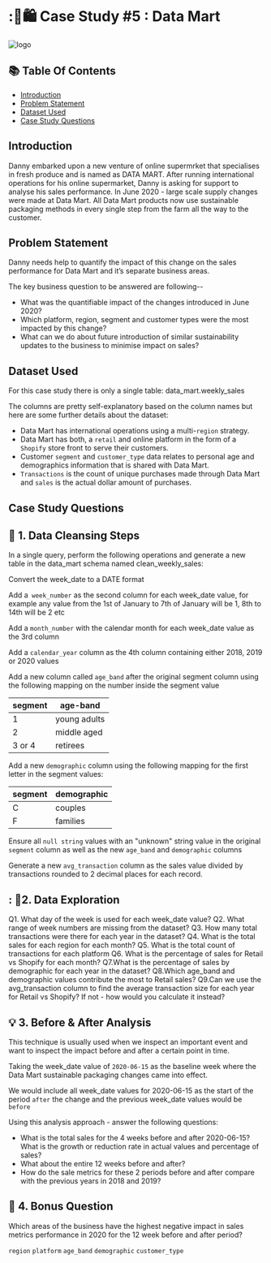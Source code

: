 # :🛒🛍️  Case Study #5 : Data Mart 




![logo](https://img.freepik.com/free-vector/hand-drawn-shopping-center-youtube-channel-art_23-2149337475.jpg?size=626&ext=jpg&uid=R104561754&ga=GA1.2.2040524197.1685204678&semt=ais)


## 📚 Table Of Contents

* [Introduction]()
* [Problem Statement]()
* [Dataset Used]()
* [Case Study Questions]()



 ## Introduction
 
 Danny embarked upon a new venture of online supermrket that specialises in  fresh produce and is named as DATA MART. After running international operations for his online supermarket, Danny is asking for  support to analyse his sales performance. 
In June 2020 - large scale supply changes were made at Data Mart. All Data Mart products now use sustainable packaging methods in every single step from the farm all the way to the customer.


## Problem Statement

Danny needs  help to quantify the impact of this change on the sales performance for Data Mart and it’s separate business areas.

The key business question to be answered are following--

* What was the quantifiable impact of the changes introduced in June 2020?
* Which platform, region, segment and customer types were the most impacted by this change?
* What can we do about future introduction of similar sustainability updates to the business to minimise impact on sales?



## Dataset Used
For this case study there is only a single table: data_mart.weekly_sales

The columns are pretty self-explanatory based on the column names but here are some further details about the dataset:

* Data Mart has international operations using a multi-`region` strategy.
* Data Mart has both, a `retail` and online platform in the form of a ` Shopify` store front to serve their customers.
* Customer `segment` and `customer_type` data relates to personal age and demographics information that is shared with Data Mart.
* `Transactions` is the count of unique purchases made through Data Mart and `sales` is the actual dollar amount of purchases.


## Case Study Questions


## 🧼 1. Data Cleansing Steps
In a single query, perform the following operations and generate a new table in the data_mart schema named clean_weekly_sales:

Convert the week_date to a DATE format

Add a` week_number` as the second column for each week_date value, for example any value from the 1st of January to 7th of January will be 1, 8th to 14th will be 2 etc

Add a `month_number` with the calendar month for each week_date value as the 3rd column

Add a `calendar_year` column as the 4th column containing either 2018, 2019 or 2020 values

Add a new column called `age_band` after the original segment column using the following mapping on the number inside the segment value

| segment | age-band |
|----------|---------|
| 1    |  young adults|
| 2  |  middle aged |
| 3 or 4 | retirees |


Add a new `demographic` column using the following mapping for the first letter in the segment values:

| segment  | demographic |
|----------|--------------|
 | C | couples|
 | F | families |
 

Ensure all `null string` values with an "unknown" string value in the original `segment` column as well as the new `age_band` and `demographic` columns

Generate a new `avg_transaction` column as the sales value divided by transactions rounded to 2 decimal places for each record.



## : 🔎2. Data Exploration
Q1. What day of the week is used for each week_date value?
Q2. What range of week numbers are missing from the dataset?
Q3. How many total transactions were there for each year in the dataset?
Q4. What is the total sales for each region for each month?
Q5. What is the total count of transactions for each platform
Q6. What is the percentage of sales for Retail vs Shopify for each month?
Q7.What is the percentage of sales by demographic for each year in the dataset?
Q8.Which age_band and demographic values contribute the most to Retail sales?
Q9.Can we use the avg_transaction column to find the average transaction size for each year for Retail vs Shopify? If not - how would you calculate it instead?



## 💡 3. Before & After Analysis
This technique is usually used when we inspect an important event and want to inspect the impact before and after a certain point in time.

Taking the week_date value of `2020-06-15` as the baseline week where the Data Mart sustainable packaging changes came into effect.

We would include all week_date values for 2020-06-15 as the start of the period `after` the change and the previous week_date values would be` before`

Using this analysis approach - answer the following questions:

* What is the total sales for the 4 weeks before and after 2020-06-15? What is the growth or reduction rate in actual values and percentage of sales?
* What about the entire 12 weeks before and after?
* How do the sale metrics for these 2 periods before and after compare with the previous years in 2018 and 2019?



## 🎁 4. Bonus Question
Which areas of the business have the highest negative impact in sales metrics performance in 2020 for the 12 week before and after period?

`region`
`platform`
`age_band`
`demographic`
`customer_type`

 














